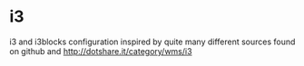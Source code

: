 # i3
i3 and i3blocks configuration inspired by quite many different sources found on github and http://dotshare.it/category/wms/i3
